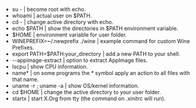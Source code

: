 - su - | become root with echo.
- whoami | actual user on $PATH.
- cd - | change active directory with echo.
- echo $PATH | show the directories in $PATH environment variable.
- $HOME | environment variable for user folder.
- WINEPREFIX=~/.newprefix ./wine | example command for custom Wine Prefixes.
- export PATH=$PATH:your_directory | add a new PATH to your shell.
- --appimage-extract | option to extract AppImage files.
- lscpu | show CPU information.
- name* | on some programs the * symbol apply an action to all files with that name.
- uname -r ; uname -a | show OS/kernel information.
- cd $HOME | change the active directory to your user folder.
- startx | start X.Org from tty (the command on .xinitrc will run).
